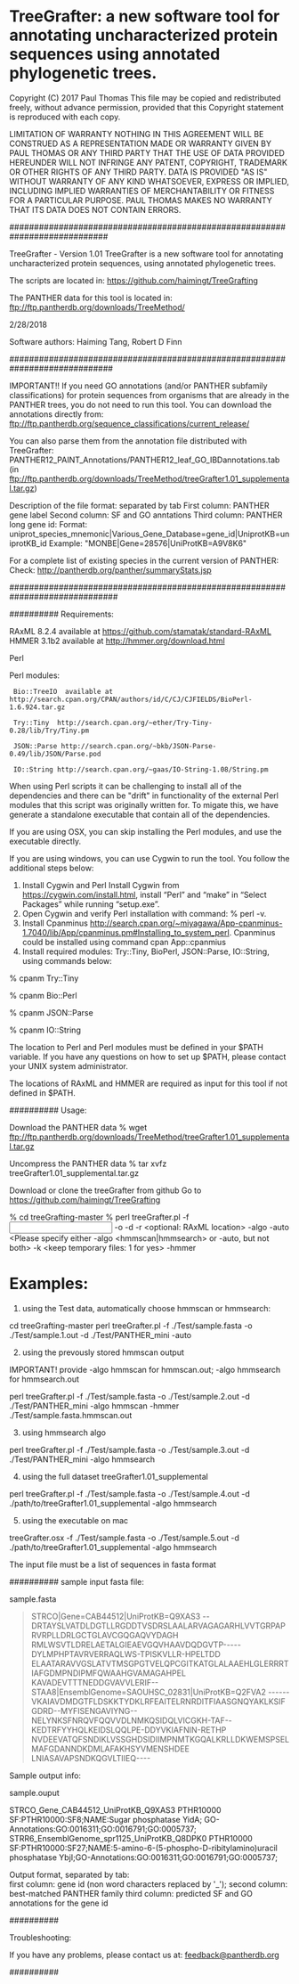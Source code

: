 # TreeGrafter: a new software tool for annotating uncharacterized protein sequences using annotated phylogenetic trees.
 
Copyright (C) 2017 Paul Thomas
This file may be copied and redistributed freely, without advance permission,
provided that this Copyright statement is reproduced with each copy. 

LIMITATION OF WARRANTY
NOTHING IN THIS AGREEMENT WILL BE CONSTRUED AS A REPRESENTATION MADE OR
WARRANTY GIVEN BY PAUL THOMAS OR ANY THIRD PARTY THAT THE USE OF
DATA PROVIDED HEREUNDER WILL NOT INFRINGE ANY PATENT, COPYRIGHT, TRADEMARK
OR OTHER RIGHTS OF ANY THIRD PARTY. DATA IS PROVIDED "AS IS" WITHOUT
WARRANTY OF ANY KIND WHATSOEVER, EXPRESS OR IMPLIED, INCLUDING IMPLIED
WARRANTIES OF MERCHANTABILITY OR FITNESS FOR A PARTICULAR PURPOSE. PAUL
THOMAS MAKES NO WARRANTY THAT ITS DATA DOES NOT CONTAIN ERRORS.

############################################################################

TreeGrafter - Version 1.01
TreeGrafter is a new software tool for annotating uncharacterized protein sequences,
 using annotated phylogenetic trees.

The scripts are located in:
https://github.com/haimingt/TreeGrafting

The PANTHER data for this tool is located in:
ftp://ftp.pantherdb.org/downloads/TreeMethod/

2/28/2018

Software authors: Haiming Tang, Robert D Finn

#############################################################################

IMPORTANT!!
If you need GO annotations (and/or PANTHER subfamily classifications) for protein sequences from organisms that are already in the PANTHER trees, you do not need to run this tool.  You can download the annotations directly from:
ftp://ftp.pantherdb.org/sequence_classifications/current_release/

You can also parse them from the annotation file distributed with TreeGrafter:
PANTHER12_PAINT_Annotations/PANTHER12_leaf_GO_IBDannotations.tab (in ftp://ftp.pantherdb.org/downloads/TreeMethod/treeGrafter1.01_supplemental.tar.gz) 

Description of the file format: separated by tab 
First column: PANTHER gene label
Second column:  SF and GO anntations
Third column: PANTHER long gene id: 
Format: uniprot_species_mnemonic|Various_Gene_Database=gene_id|UniprotKB=uniprotKB_id
Example: "MONBE|Gene=28576|UniProtKB=A9V8K6"

For a complete list of existing species in the current version of PANTHER:
Check: http://pantherdb.org/panther/summaryStats.jsp

##############################################################################

##########
Requirements:

RAxML 8.2.4  available at https://github.com/stamatak/standard-RAxML	
HMMER 3.1b2  available at http://hmmer.org/download.html

Perl

Perl modules: 

     Bio::TreeIO  available at http://search.cpan.org/CPAN/authors/id/C/CJ/CJFIELDS/BioPerl-1.6.924.tar.gz
     
     Try::Tiny  http://search.cpan.org/~ether/Try-Tiny-0.28/lib/Try/Tiny.pm
     
     JSON::Parse http://search.cpan.org/~bkb/JSON-Parse-0.49/lib/JSON/Parse.pod
     
     IO::String http://search.cpan.org/~gaas/IO-String-1.08/String.pm


When using Perl scripts it can be challenging to install all of the dependencies and there
can be "drift" in functionality of the external Perl modules that this script was
originally written for. To migate this, we have generate a standalone executable
that contain all of the dependencies. 

If you are using OSX, you can skip installing the Perl modules, and use the executable 
directly.

If you are using windows, you can use Cygwin to run the tool. You follow the additional steps below:

1.	Install Cygwin and Perl
Install Cygwin from https://cygwin.com/install.html, install “Perl” and “make” in “Select Packages” while running “setup.exe”. 
2.	Open Cygwin and verify Perl installation with command: % perl -v. 
3.	Install Cpanminus http://search.cpan.org/~miyagawa/App-cpanminus-1.7040/lib/App/cpanminus.pm#Installing_to_system_perl. Cpanminus could be installed using command cpan App::cpanmius
4.	Install required modules: Try::Tiny, BioPerl, JSON::Parse, IO::String, using commands below:

  % cpanm Try::Tiny 
  
  % cpanm Bio::Perl 
  
  %	cpanm JSON::Parse 
  
  %	cpanm IO::String 

The location to  Perl and Perl modules must be defined in your $PATH variable.  If you have
 any questions on how to set up $PATH, please contact your UNIX system administrator.

The locations of RAxML and HMMER  are required as input for this tool if not defined in $PATH.

##########
Usage:

Download the PANTHER data 
% wget  ftp://ftp.pantherdb.org/downloads/TreeMethod/treeGrafter1.01_supplemental.tar.gz

Uncompress the PANTHER data
% tar xvfz treeGrafter1.01_supplemental.tar.gz

Download or clone the treeGrafter from github
Go to https://github.com/haimingt/TreeGrafting

% cd treeGrafting-master
% perl treeGrafter.pl -f <input fasta file> -o <output file> -d <directory path to treeGrafter1.01_supplemental> -r <optional: RAxML location> -algo <hmmsearch or hmmscan> -auto <Please specify either -algo <hmmscan|hmmsearch> or -auto, but not both> -k <keep temporary files: 1 for yes> -hmmer <for previously stored output of hmmscan or hmmsearch>

# Examples:
1. using the Test data, automatically choose hmmscan or hmmsearch:

cd treeGrafting-master
perl treeGrafter.pl -f ./Test/sample.fasta -o ./Test/sample.1.out -d ./Test/PANTHER_mini -auto

2. using the prevously stored hmmscan output

IMPORTANT! provide -algo hmmscan for hmmscan.out; -algo hmmsearch for hmmsearch.out

perl treeGrafter.pl -f ./Test/sample.fasta -o ./Test/sample.2.out -d ./Test/PANTHER_mini -algo hmmscan -hmmer ./Test/sample.fasta.hmmscan.out

3. using hmmsearch algo

perl treeGrafter.pl -f ./Test/sample.fasta -o ./Test/sample.3.out -d ./Test/PANTHER_mini -algo hmmsearch

4. using the full dataset treeGrafter1.01_supplemental

perl treeGrafter.pl -f ./Test/sample.fasta -o ./Test/sample.4.out -d ./path/to/treeGrafter1.01_supplemental -algo hmmsearch

5. using the executable on mac

treeGrafter.osx -f ./Test/sample.fasta -o ./Test/sample.5.out -d ./path/to/treeGrafter1.01_supplemental -algo hmmsearch

The input file must be a list of sequences in fasta format

##########
sample input fasta file:

sample.fasta

>STRCO|Gene=CAB44512|UniProtKB=Q9XAS3
--DRTAYSLVATDLDGTLLRGDDTVSDRSLAALARVAGAGARHLVVTGRPAPRVRPLLDRLGCTGLAVCGQGAQVYDAGH
RMLWSVTLDRELAETALGIEAEVGQVHAAVDQDGVTP-----DYLMPHPTAVRVERRAQLWS-TPISKVLLR-HPELTDD
ELAATARAVVGSLATVTMSGPGTVELQPCGITKATGLALAAEHLGLERRRTIAFGDMPNDIPMFQWAAHGVAMAGAHPEL
KAVADEVTTTNEDDGVAVVLERIF--
>STAA8|EnsemblGenome=SAOUHSC_02831|UniProtKB=Q2FVA2
------VKAIAVDMDGTFLDSKKTYDKLRFEAITELRNRDITFIAASGNQYAKLKSIFGDRD--MYFISENGAVIYNG--
NELYNKSFNRQVFQQVVDLNMKQSIDQLVICGKH-TAF--KEDTRFYYHQLKEIDSLQQLPE-DDYVKIAFNIN-RETHP
NVDEEVATQFSNDIKLVSSGHDSIDIIMPNMTKGQALKRLLDKWEMSPSELMAFGDANNDKDMLAFAKHSYVMENSHDEE
LNIASAVAPSNDKQGVLTIIEQ----

Sample output info:

sample.ouput

STRCO_Gene_CAB44512_UniProtKB_Q9XAS3	PTHR10000	SF:PTHR10000:SF8;NAME:Sugar phosphatase YidA; GO-Annotations:GO:0016311;GO:0016791;GO:0005737;
STRR6_EnsemblGenome_spr1125_UniProtKB_Q8DPK0		PTHR10000		    SF:PTHR10000:SF27;NAME:5-amino-6-(5-phospho-D-ribitylamino)uracil phosphatase YbjI;GO-Annotations:GO:0016311;GO:0016791;GO:0005737;


Output format, separated by tab:  
first column: gene id (non word characters replaced by '_');
second column:  best-matched PANTHER family 
third column: predicted SF and GO annotations for the gene id

##########

Troubleshooting:

If you have any problems, please contact us at: feedback@pantherdb.org

##########





